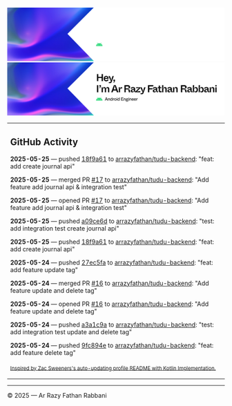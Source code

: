 ![Ar Razy Fathan Rabbani Banner](https://github.com/arrazyfathan/arrazyfathan/blob/main/media/banner-dark.png#gh-dark-mode-only)
![Ar Razy Fathan Rabbani Banner](https://github.com/arrazyfathan/arrazyfathan/blob/main/media/banner-light.png#gh-light-mode-only)

<table><tr><td valign="top" width="100%">    

## GitHub Activity

**2025-05-25** — pushed [18f9a61](https://github.com/arrazyfathan/tudu-backend/commits/18f9a612eba4933e6ae1500907ecf8709df2d279) to [arrazyfathan/tudu-backend](https://github.com/arrazyfathan/tudu-backend): "feat: add create journal api"

**2025-05-25** — merged PR [#17](https://github.com/arrazyfathan/tudu-backend/pull/17) to [arrazyfathan/tudu-backend](https://github.com/arrazyfathan/tudu-backend): "Add feature add journal api & integration test"

**2025-05-25** — opened PR [#17](https://github.com/arrazyfathan/tudu-backend/pull/17) to [arrazyfathan/tudu-backend](https://github.com/arrazyfathan/tudu-backend): "Add feature add journal api & integration test"

**2025-05-25** — pushed [a09ce6d](https://github.com/arrazyfathan/tudu-backend/commits/a09ce6d004e507e3f0b42183b818468a06a7e218) to [arrazyfathan/tudu-backend](https://github.com/arrazyfathan/tudu-backend): "test: add integration test create journal api"

**2025-05-25** — pushed [18f9a61](https://github.com/arrazyfathan/tudu-backend/commits/18f9a612eba4933e6ae1500907ecf8709df2d279) to [arrazyfathan/tudu-backend](https://github.com/arrazyfathan/tudu-backend): "feat: add create journal api"

**2025-05-24** — pushed [27ec5fa](https://github.com/arrazyfathan/tudu-backend/commits/27ec5facb36713c93258663854432d7217a2b773) to [arrazyfathan/tudu-backend](https://github.com/arrazyfathan/tudu-backend): "feat: add feature update tag"

**2025-05-24** — merged PR [#16](https://github.com/arrazyfathan/tudu-backend/pull/16) to [arrazyfathan/tudu-backend](https://github.com/arrazyfathan/tudu-backend): "Add feature update and delete tag"

**2025-05-24** — opened PR [#16](https://github.com/arrazyfathan/tudu-backend/pull/16) to [arrazyfathan/tudu-backend](https://github.com/arrazyfathan/tudu-backend): "Add feature update and delete tag"

**2025-05-24** — pushed [a3a1c9a](https://github.com/arrazyfathan/tudu-backend/commits/a3a1c9a1f38e081f1855d9678a1aee2ffa467fd0) to [arrazyfathan/tudu-backend](https://github.com/arrazyfathan/tudu-backend): "test: add integration test update and delete tag"

**2025-05-24** — pushed [9fc894e](https://github.com/arrazyfathan/tudu-backend/commits/9fc894eb403872ab56925b9b8c876b2200dada7f) to [arrazyfathan/tudu-backend](https://github.com/arrazyfathan/tudu-backend): "feat: add feature delete tag"
                
<sub><a href="https://github.com/ZacSweers/ZacSweers/">Inspired by Zac Sweeners's auto-updating profile README with Kotlin Implementation.</a></sub>
</table>

<!--START_SECTION:waka-->
<!--END_SECTION:waka-->

---
© 2025 — Ar Razy Fathan Rabbani